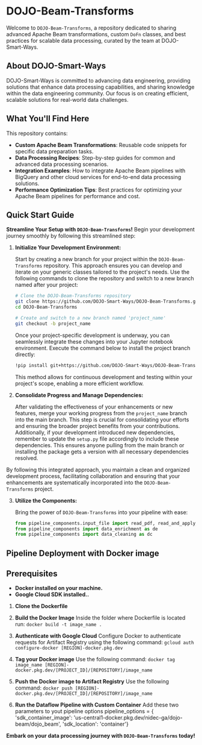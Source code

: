 # DOJO-Beam-Transforms

Welcome to `DOJO-Beam-Transforms`, a repository dedicated to sharing advanced Apache Beam transformations, custom `DoFn` classes, and best practices for scalable data processing, curated by the team at DOJO-Smart-Ways.

## About DOJO-Smart-Ways

DOJO-Smart-Ways is committed to advancing data engineering, providing solutions that enhance data processing capabilities, and sharing knowledge within the data engineering community. Our focus is on creating efficient, scalable solutions for real-world data challenges.

## What You'll Find Here

This repository contains:

- **Custom Apache Beam Transformations**: Reusable code snippets for specific data preparation tasks.
- **Data Processing Recipes**: Step-by-step guides for common and advanced data processing scenarios.
- **Integration Examples**: How to integrate Apache Beam pipelines with BigQuery and other cloud services for end-to-end data processing solutions.
- **Performance Optimization Tips**: Best practices for optimizing your Apache Beam pipelines for performance and cost.

## Quick Start Guide

**Streamline Your Setup with `DOJO-Beam-Transforms`!** Begin your development journey smoothly by following this streamlined step:

1. **Initialize Your Development Environment:**
   
   Start by creating a new branch for your project within the `DOJO-Beam-Transforms` repository. This approach ensures you can develop and iterate on your generic classes tailored to the project's needs. Use the following commands to clone the repository and switch to a new branch named after your project:

   ```bash
   # Clone the DOJO-Beam-Transforms repository
   git clone https://github.com/DOJO-Smart-Ways/DOJO-Beam-Transforms.git
   cd DOJO-Beam-Transforms
   
   # Create and switch to a new branch named 'project_name'
   git checkout -b project_name
   ```

   Once your project-specific development is underway, you can seamlessly integrate these changes into your Jupyter notebook environment. Execute the command below to install the project branch directly:

   ```bash
   !pip install git+https://github.com/DOJO-Smart-Ways/DOJO-Beam-Transforms.git@project_name#egg=dojo-beam-transforms
   ```

   This method allows for continuous development and testing within your project's scope, enabling a more efficient workflow.

2. **Consolidate Progress and Manage Dependencies:**

   After validating the effectiveness of your enhancements or new features, merge your working progress from the `project_name` branch into the main branch. This step is crucial for consolidating your efforts and ensuring the broader project benefits from your contributions. Additionally, if your development introduced new dependencies, remember to update the `setup.py` file accordingly to include these dependencies. This ensures anyone pulling from the main branch or installing the package gets a version with all necessary dependencies resolved.

By following this integrated approach, you maintain a clean and organized development process, facilitating collaboration and ensuring that your enhancements are systematically incorporated into the `DOJO-Beam-Transforms` project.

3. **Utilize the Components:**

   Bring the power of `DOJO-Beam-Transforms` into your pipeline with ease:
   ```python
   from pipeline_components.input_file import read_pdf, read_and_apply_headers, read_bq
   from pipeline_components import data_enrichment as de
   from pipeline_components import data_cleaning as dc
   ```

## Pipeline Deployment with Docker image

## Prerequisites

- **Docker installed on your machine.**
- **Google Cloud SDK installed..**

1. **Clone the Dockerfile**

2. **Build the Docker Image**
   Inside the folder where Dockerfile is located run: `docker build -t image_name .`

3. **Authenticate with Google Cloud**
   Configure Docker to authenticate requests for Artifact Registry using the following command: `gcloud auth configure-docker [REGION]-docker.pkg.dev`

5. **Tag your Docker image**
   Use the following command: `docker tag image_name [REGION]-docker.pkg.dev/[PROJECT_ID]/[REPOSITORY]/image_name`

6. **Push the Docker image to Artifact Registry**
   Use the following command: `docker push [REGION]-docker.pkg.dev/[PROJECT_ID]/[REPOSITORY]/image_name`

7. **Run the Dataflow Pipeline with Custom Container**
  Add these two parameters to yout pipeline options
      pipeline_options = {
       'sdk_container_image': 'us-central1-docker.pkg.dev/nidec-ga/dojo-beam/dojo_beam',
       'sdk_location': 'container'}

**Embark on your data processing journey with `DOJO-Beam-Transforms` today!**
